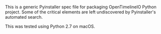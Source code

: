 This is a generic Pyinstaller spec file for packaging OpenTimelineIO Python project.
Some of the critical elements are left undiscovered by Pyinstaller's automated search.

This was tested using Python 2.7 on macOS.
